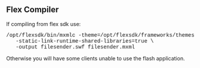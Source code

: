 <h2 id="3c7374726f6e673e666c657820636f6d70696c65723c2f7374726f6e673e"><strong>Flex Compiler</strong></h2>

<p>If compiling from flex sdk use:</p>

<pre>
<span style="font-family: courier new,courier;">/opt/flexsdk/bin/mxmlc -theme=/opt/flexsdk/frameworks/themes/Halo/halo.swc \
  &nbsp;-static-link-runtime-shared-libraries=true \
   -output filesender.swf filesender.mxml</span></pre>

<p>Otherwise you will have some clients unable to use the flash application.</p>

